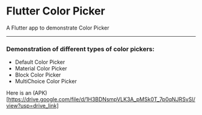 # Flutter Color Picker

A Flutter app to demonstrate Color Picker

---
### Demonstration of different types of color pickers:
- Default Color Picker
- Material Color Picker
- Block Color Picker
- MultiChoice Color Picker

Here is an (APK)[https://drive.google.com/file/d/1H3BDNsmpVLK3A_pMSk0T_7p0qNJRSvSI/view?usp=drive_link]
